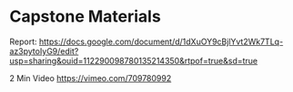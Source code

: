 # Capstone Materials

Report:
https://docs.google.com/document/d/1dXuOY9cBjlYvt2Wk7TLq-az3pytoIyG9/edit?usp=sharing&ouid=112290098780135214350&rtpof=true&sd=true

2 Min Video
https://vimeo.com/709780992
